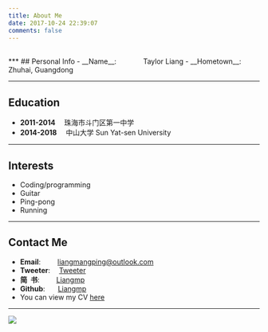 ```yaml
---
title: About Me
date: 2017-10-24 22:39:07
comments: false
---
```


</br>
***
## Personal Info
- __Name__: &nbsp;&emsp;&emsp;&emsp; Taylor Liang
- __Hometown__: &emsp; Zhuhai, Guangdong

***

## Education
- __2011-2014__&nbsp;&emsp;珠海市斗门区第一中学
- __2014-2018__&nbsp;&emsp;中山大学&nbsp;Sun Yat-sen University

***
## Interests
- Coding/programming
- Guitar
- Ping-pong
- Running
***
## Contact Me
- __Email__: &nbsp;&nbsp;&nbsp; &emsp;liangmangping@outlook.com
- __Tweeter__: &emsp;[Tweeter](https://twitter.com/liangmanping)
- __简&nbsp;&nbsp;书__: &nbsp;&nbsp;&nbsp; &emsp;[Liangmp](http://www.jianshu.com/u/fd9fbe96c3c2)
- __Github__: &nbsp; &emsp;[Liangmp](https://github.com/Liangmp/)
- You can view my CV [here](https://liangmp.github.io/about/my_cv/)
***
![](about/index/about.jpg)